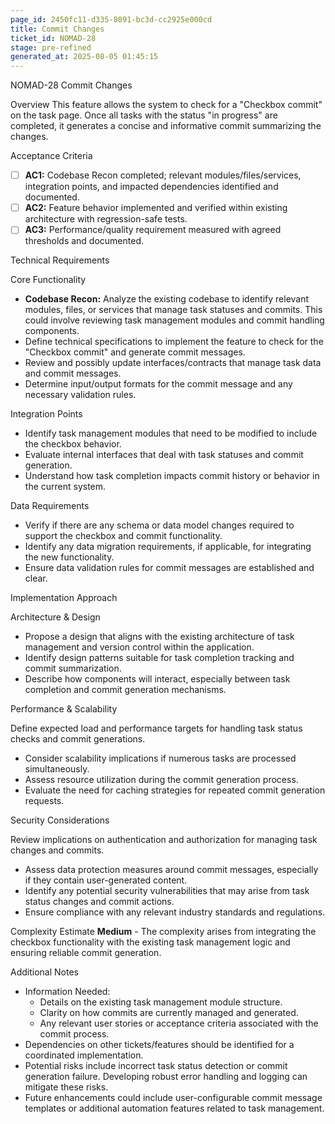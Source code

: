 ```yaml
---
page_id: 2450fc11-d335-8091-bc3d-cc2925e000cd
title: Commit Changes
ticket_id: NOMAD-28
stage: pre-refined
generated_at: 2025-08-05 01:45:15
---
```


NOMAD-28 Commit Changes

Overview
This feature allows the system to check for a "Checkbox commit" on the task page. Once all tasks with the status "in progress" are completed, it generates a concise and informative commit summarizing the changes.

Acceptance Criteria
- [ ] **AC1:** Codebase Recon completed; relevant modules/files/services, integration points, and impacted dependencies identified and documented.
- [ ] **AC2:** Feature behavior implemented and verified within existing architecture with regression-safe tests.
- [ ] **AC3:** Performance/quality requirement measured with agreed thresholds and documented.

Technical Requirements

Core Functionality
- **Codebase Recon:** Analyze the existing codebase to identify relevant modules, files, or services that manage task statuses and commits. This could involve reviewing task management modules and commit handling components.
- Define technical specifications to implement the feature to check for the "Checkbox commit" and generate commit messages.
- Review and possibly update interfaces/contracts that manage task data and commit messages.
- Determine input/output formats for the commit message and any necessary validation rules.

Integration Points
- Identify task management modules that need to be modified to include the checkbox behavior.
- Evaluate internal interfaces that deal with task statuses and commit generation.
- Understand how task completion impacts commit history or behavior in the current system.

Data Requirements
- Verify if there are any schema or data model changes required to support the checkbox and commit functionality.
- Identify any data migration requirements, if applicable, for integrating the new functionality.
- Ensure data validation rules for commit messages are established and clear.

Implementation Approach

Architecture & Design
- Propose a design that aligns with the existing architecture of task management and version control within the application.
- Identify design patterns suitable for task completion tracking and commit summarization.
- Describe how components will interact, especially between task completion and commit generation mechanisms.

Performance & Scalability

Define expected load and performance targets for handling task status checks and commit generations.
- Consider scalability implications if numerous tasks are processed simultaneously.
- Assess resource utilization during the commit generation process.
- Evaluate the need for caching strategies for repeated commit generation requests.

Security Considerations

Review implications on authentication and authorization for managing task changes and commits.
- Assess data protection measures around commit messages, especially if they contain user-generated content.
- Identify any potential security vulnerabilities that may arise from task status changes and commit actions.
- Ensure compliance with any relevant industry standards and regulations.

Complexity Estimate
**Medium** - The complexity arises from integrating the checkbox functionality with the existing task management logic and ensuring reliable commit generation.

Additional Notes
- Information Needed:
  - Details on the existing task management module structure.
  - Clarity on how commits are currently managed and generated.
  - Any relevant user stories or acceptance criteria associated with the commit process.
- Dependencies on other tickets/features should be identified for a coordinated implementation.
- Potential risks include incorrect task status detection or commit generation failure. Developing robust error handling and logging can mitigate these risks.
- Future enhancements could include user-configurable commit message templates or additional automation features related to task management.